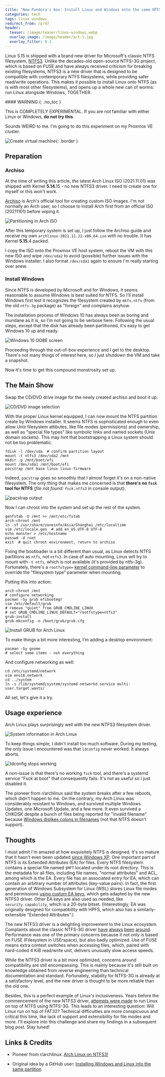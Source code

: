 ```yaml
---
title: "New Pandora's box: Install Linux and Windows onto the same NTFS partition"
categories: tech
tags: linux windows
redirect_from: /p/47
header:
  teaser: /image/teaser/linux-windows.webp
  overlay_image: /image/header/art-1.jpg
  overlay_filter: 0.1
---
```


Linux 5.15 is shipped with a brand new driver for Microsoft's classic NTFS filesystem, [NTFS3][ntfs3]. Unlike the decades-old open-source NTFS-3G project, which is based on FUSE and have always received criticism for breaking existing filesystems, NTFS3 is a new driver that is designed to be compatible with contemporary NTFS filesystems, while providing safer read/write operations. This makes it possible to install Linux onto NTFS (as is with most other filesystems), and opens up a whole new can of worms: run Linux alongside Windows, TOGETHER.

<div class="notice--danger" markdown="1">
#### <i class="fas fa-exclamation-triangle"></i> WARNING
{: .no_toc }

This is COMPLETELY EXPERIMENTAL. If you are not familiar with either Linux or Windows, **do not try this**.
</div>

Sounds WEIRD to me. I'm going to do this experiment on my Proxmox VE cluster.

![Create virtual machine](/image/linux/monster/vm-create.png){: .border }

## Preparation

### Archiso

At the time of writing this article, the latest Arch Linux ISO (2021.11.01) was shipped with Kernel **5.14**.15 - no new NTFS3 driver. I need to create one for myself or this won't work.

[Archiso][archiso] is Arch's official tool for creating custom ISO images. I'm not normally an Arch user, so I choose to install Arch first from an official ISO (20211101) before wiping it.

![Partitioning in Arch ISO](/image/linux/monster/install-arch-partition.png)

After this temporary system is set up, I just follow the Archiso guide and receive my own `archlinux-2021.11.22-x86_64.iso` with no trouble. It has Kernel **5.15**.4 packed.

I copy the ISO onto the Proxmox VE host system, reboot the VM with this new ISO and wipe `/dev/sda2` to avoid (possible) further issues with the Windows installer. I also format `/dev/sda1` again to ensure I'm really starting over anew.

### Install Windows

Since NTFS is developed by Microsoft and for Windows, it seems reasonable to assume Windows is best suited for NTFS. So I'll install Windows first lest it recognizes the filesystem created by `mkfs.ntfs` (from the old `ntfs-3g` package) as "foreign" and complains anyhow.

The installation process of Windows 10 has always been as boring and mundane as it is, so I'm not going to be verbose here. Following the usual steps, except that the disk has already been partitioned, it's easy to get Windows 10 up and ready.

![Windows 10 OOBE screen](/image/linux/monster/install-win10-oobe.png)

Proceeding through the out-of-box experience and I get to the desktop. There's not many things of interest here, so I just shutdown the VM and take a snapshot.

Now it's time to get this compound monstrosity set up.

## The Main Show

Swap the CD/DVD drive image for the newly created archiso and boot it up:

![CD/DVD image selection](/image/linux/monster/install-archiso.png)

With the proper Linux kernel equipped, I can now mount the NTFS partition create by Windows installer. It seems NTFS is sophisticated enough to even allow Unix filesystem attibutes, like file modes (permissions) and ownership, as well as "special file types" like symbolic links and named sockets (Unix domain sockets). This may hint that bootstrapping a Linux system should not be too problematic.

```shell
fdisk -l /dev/sda  # confirm partition layout
mount -t ntfs3 /dev/sda2 /mnt
mkdir -p /mnt/boot/efi
mount /dev/sda1 /mnt/boot/efi
pacstrap /mnt base linux linux-firmware
```

Indeed, `pacstrap` goes so smoothly that I almost forget it's on a non-native filesystem. The only thing that makes me concerned is that **there's no `fsck` tool for NTFS** (*file not found: `fsck.ntfs3`* in console output).

![pacstrap output](/image/linux/monster/install-arch-pacstrap.png)

Now I can chroot into the system and set up the rest of the system.

```shell
genfstab -U /mnt >> /mnt/etc/fstab
arch-chroot /mnt
ln -sf /usr/share/zoneinfo/Asia/Shanghai /etc/localtime
vim /etc/locale.gen  # add en_US.UTF-8 UTF-8
echo monster > /etc/hostname
passwd -d root
exit  # quit chroot environment, return to archiso
```

Fixing the bootloader is a bit different than usual, as Linux detects NTFS partitions as `ntfs`, not `ntfs3`. In case of auto mounting, Linux will try to mount with `-t ntfs`, which is not available (it's provided by ntfs-3g). Fortunately, there's a `rootfstype=` [kernel command-line parameter][cmdline] to override the "filesystem type" parameter when mounting.

Putting this into action:

```shell
arch-chroot /mnt
# configure networking
pacman -Sy grub efibootmgr
vim /etc/default/grub
# remove "quiet" from GRUB_CMDLINE_LINUX
# set GRUB_CMDLINE_LINUX_DEFAULT="rootfstype=ntfs3"
grub-install
grub-mkconfig -o /boot/grub/grub.cfg
```

![Install GRUB for Arch Linux](/image/linux/monster/install-arch-grub.png)

To make things a bit more interesting, I'm adding a desktop environment:

```shell
pacman -Sy gnome
# select some items - not everything
```

And configure networking as well:

```shell
cd /etc/systemd/network
vim ens18.network
cd ../system
ln -s /lib/systemd/system/systemd-networkd.service multi-user.target.wants/
```

All set, let's give it a try.

## Usage experience

Arch Linux plays surprisingly well with the new NTFS3 filesystem driver.

![System information in Arch Linux](/image/linux/monster/after-arch-neofetch.png)

To keep things simple, I didn't install too much software. During my testing, the only issue I encountered was that `ldconfig` never worked. It always aborts.

![ldconfig stops working](/image/linux/monster/arch-terminal-sigabrt.png)

A non-issue is that there's no working `fsck` tool, and there's a systemd service "Fsck at boot" that consequently fails. It's not as useful so I just disabled it.

The pioneer from r/archlinux said the system breaks after a few reboots, which didn't happen to me. On the contrary, my Arch Linux was considerably resistant to Windows, and survived multiple Windows Updates, one Microsoft Update, and a few more. It even survived a CHKDSK despite a bunch of files being reported for "invalid filename" because [Windows dislikes colons in filenames][windows-colon] (not that NTFS doesn't support).

## Thoughts

I must admit I'm amazed at how exquisitely NTFS is designed. It's so mature that it hasn't even been updated [since Windows XP][ntfs-versions]. One important part of NTFS is its Extended Attributes (EA) for files. Every NTFS filesystem contains a special file named `$MFT` located under its root directory. This is the metadata for all files, including file names, "normal attributes" and ACL, among which is the EA. Every file has an associated entry for EA, which can contain an arbitrary number of attributes (key-value pairs). In fact, the first generation of Windows Subsystem for Linux (WSL) stores Linux file modes and permissions [using custom EA keys][wsl-file], which gets adapted by the new NTFS3 driver. Other EA keys are also used as needed, like `security.capability`, which is a 20-byte bitset. (Interestingly, EA was originally designed for compatibility with HPFS, which also has a similarly-extensible "Extended Attributes".)

The new NTFS3 driver is a delighting improvement to the Linux ecosystem. Complaints about the classic NTFS-3G driver [have][1] [always][2] [been][3] [around][4]. Performance was one of the primary concerns because it not only is based on FUSE (Filesystem in USErspace), but also badly optimized. Use of FUSE means extra context switches when accessing files, which, paired with hard-coded 4 KiB read/write unit, delivers unusually slow access speeds.

While the NTFS3 driver is a bit more optimized, concerns around compatibility are still encompassing. This is mainly because it's still built on knowledge obtained from reverse engineering than technical documentation and standard. Fortunately, stability for NTFS-3G is already at a satisfactory level, and the new driver is thought to be more reliable than the old one.

Besides, this is a perfect example of Linux's inclusiveness. Years before the commencement of the new NTFS3 driver, [attempts were made][ntfs-3g-rootfs] to run Linux on top of NTFS using NTFS-3G. This leads to an interesting question: Will Linux run on top of FAT32? Technical difficulties are more conspicuous and critical this time, like lack of support and extensibility for file modes and more. I'll explore into this challenge and share my findings in a subsequent blog post. Stay tuned!

## Links & Credits

- Pioneer from r/archlinux: [Arch Linux on NTFS3!](https://www.reddit.com/r/archlinux/comments/qwsftq/arch_linux_on_ntfs3/)
- Original idea by a GitHub user: [Installing Windows and Linux into the same partition](https://gist.github.com/motorailgun/cc2c573f253d0893f429a165b5f851ee)


  [archiso]: https://wiki.archlinux.org/title/archiso
  [cmdline]: https://wiki.archlinux.org/title/kernel_parameters
  [ntfs3]: https://www.techrepublic.com/article/linux-kernel-5-15-is-now-available-and-it-has-something-special-for-ntfs-users/
  [ntfs-3g]: https://en.wikipedia.org/wiki/NTFS-3G
  [ntfs-3g-rootfs]: https://github.com/CyanoHao/NTFS-as-rootfs
  [ntfs-versions]: https://en.wikipedia.org/wiki/NTFS#Versions
  [windows-colon]: https://stackoverflow.com/a/25477235/5958455
  [wsl-file]: https://docs.microsoft.com/en-us/windows/wsl/file-permissions

  [1]: https://superuser.com/q/613869/688600
  [2]: https://www.reddit.com/r/linuxquestions/comments/73v5pi/why_is_ntfs_on_linux_so_slow/
  [3]: https://askubuntu.com/q/187813/612877
  [4]: https://unix.stackexchange.com/q/107978/211239

